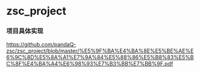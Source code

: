 # zsc_project
### 项目具体实现
https://github.com/pandaQ-zsc/zsc_project/blob/master/%E5%9F%BA%E4%BA%8E%E5%BE%AE%E6%9C%8D%E5%8A%A1%E7%9A%84%E5%88%86%E5%B8%83%E5%BC%8F%E4%BA%A4%E6%98%93%E7%B3%BB%E7%BB%9F.pdf
